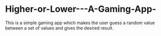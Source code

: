# Higher-or-Lower---A-Gaming-App-
This is a simple gaming app which makes the user guess a random value between a set of values and gives the desired result.
